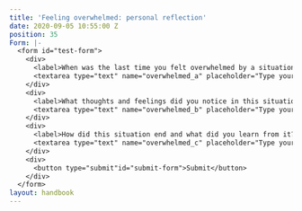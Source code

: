 ```yaml
---
title: 'Feeling overwhelmed: personal reflection'
date: 2020-09-05 10:55:00 Z
position: 35
Form: |-
  <form id="test-form">
    <div>
      <label>When was the last time you felt overwhelmed by a situation and felt like you lacked the resources to cope?</label>
      <textarea type="text" name="overwhelmed_a" placeholder="Type your answer here"/></textarea>
    </div>
    <div>
      <label>What thoughts and feelings did you notice in this situation?</label>
      <textarea type="text" name="overwhelmed_b" placeholder="Type your answer here"/></textarea>
    </div>
    <div>
      <label>How did this situation end and what did you learn from it?</label>
      <textarea type="text" name="overwhelmed_c" placeholder="Type your answer here"/></textarea>
    </div>
    <div>
      <button type="submit"id="submit-form">Submit</button>
    </div>
  </form>
layout: handbook
---
```


